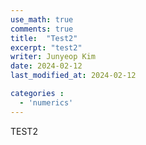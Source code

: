 ```yaml
---
use_math: true
comments: true
title:  "Test2"
excerpt: "test2"
writer: Junyeop Kim
date: 2024-02-12
last_modified_at: 2024-02-12

categories :
  - 'numerics'
---
```


TEST2
